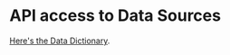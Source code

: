 # API access to Data Sources



[Here's the Data Dictionary](data-dictionaries/data-sources-data-dictionary.md).
